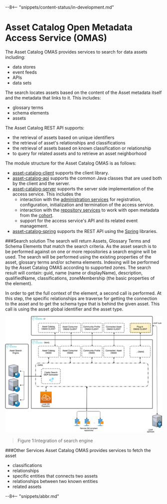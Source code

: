 <!-- SPDX-License-Identifier: CC-BY-4.0 -->
<!-- Copyright Contributors to the Egeria project. -->

--8<-- "snippets/content-status/in-development.md"

# Asset Catalog Open Metadata Access Service (OMAS)

The Asset Catalog OMAS provides services to search for data assets including:

* data stores
* event feeds
* APIs
* data sets

The search locates assets
based on the content of the Asset metadata itself and the metadata that links
to it. This includes:

* glossary terms
* schema elements
* assets

The Asset Catalog REST API supports:

* the retrieval of assets based on unique identifiers
* the retrieval of asset's relationships and classifications
* the retrieval of assets based on known classification or relationship
* to query for related assets and to retrieve an asset neighborhood

The module structure for the Asset Catalog OMAS is as follows:

* [asset-catalog-client](asset-catalog-client) supports the client library.
* [asset-catalog-api](asset-catalog-api) supports the common Java classes that are used both by the client and the server.
* [asset-catalog-server](asset-catalog-server) supports the server side implementation of the access service.
 This includes the
  * interaction with the [administration services](/services/admin-services/overview) for
    registration, configuration, initialization and termination of the access service.
  * interaction with the [repository services](/services/omrs) to work with open metadata from the
    [cohort](/concepts/cohort-member).
  * support for the access service's API and its related event management.
* [asset-catalog-spring](asset-catalog-spring) supports the REST API using the [Spring](/guides/contributor/runtime/#spring) libraries.


###Search solution
The search will return Assets, Glossary Terms and Schema Elements that match the search criteria.
As the asset search is to be performed against on one or more repositories a search engine will be used. 
The search will be performed using the existing properties of the asset, glossary terms and/or schema elements.
Indexing will be performed by the Asset Catalog OMAS according to supported zones.
The search result will contain: guid, name (name or displayName), description, qualifiedName, classifications, zoneMembership (the basic properties of the element).

In order to get the full context of the element, a second call is performed.
At this step, the specific relationships are traverse for getting the connection to the asset and to get the schema type that is behind the given asset.
This call is using the asset global identifier and the asset type. 


![Figure 1: Search](egeria-asset-search.png)
> Figure 1:Integration of search engine

###Other Services
Asset Catalog OMAS provides services to fetch the asset 
* classifications
* relationships
* specific entities that connects two assets
* relationships between two known entities 
* related assets 

--8<-- "snippets/abbr.md"
